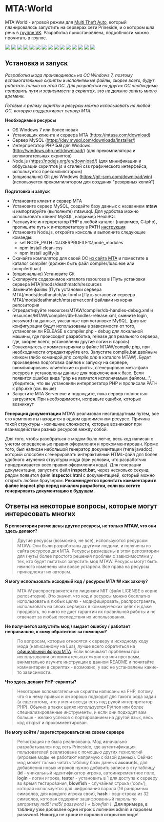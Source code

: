 # MTA:World
MTA:World - игровой режим для [Multi Theft Auto](https://mtasa.com/), который планировалось запустить на серверах сети Prineside, и о котором шла речь в [группе VK](https://vk.com/mta_w). Разработка приостановлена, подробности можно прочитать в группе.

[<img src="https://user-images.githubusercontent.com/2880623/27985406-0ff8c1dc-63f3-11e7-8d86-ac0726bb9954.jpg">](https://user-images.githubusercontent.com/2880623/27985391-c664c2b4-63f2-11e7-8c23-bf23460a0f53.jpg)
[<img src="https://user-images.githubusercontent.com/2880623/27985441-c374dd0e-63f3-11e7-8499-ea21646a602c.jpg">](https://user-images.githubusercontent.com/2880623/27985450-cf93181c-63f3-11e7-9ce4-a1225b796d6c.jpg)
[<img src="https://user-images.githubusercontent.com/2880623/27985462-ec776f8c-63f3-11e7-8c37-134d0628cb71.jpg">](https://user-images.githubusercontent.com/2880623/27985465-f8224ea6-63f3-11e7-9125-3b805c9d85d4.jpg)
[<img src="https://user-images.githubusercontent.com/2880623/27985466-02de220c-63f4-11e7-8b63-c96321495338.jpg">](https://user-images.githubusercontent.com/2880623/27985469-0c122332-63f4-11e7-9bee-3abaed21ebaa.jpg)
[<img src="https://user-images.githubusercontent.com/2880623/27985471-16e61e30-63f4-11e7-8434-66d530a518cb.jpg">](https://user-images.githubusercontent.com/2880623/27985474-205d2b48-63f4-11e7-9e06-56b3efd1157b.jpg)
[<img src="https://user-images.githubusercontent.com/2880623/27985478-2a7d7f2e-63f4-11e7-8607-5d2b8b1bc276.jpg">](https://user-images.githubusercontent.com/2880623/27985488-3cf90d44-63f4-11e7-9905-39de6737a1d3.jpg)
[<img src="https://user-images.githubusercontent.com/2880623/27985496-5c971358-63f4-11e7-9d14-32ed396a4d92.jpg">](https://user-images.githubusercontent.com/2880623/27985498-66b95d28-63f4-11e7-88ae-b5b6b491a786.jpg)
[<img src="https://user-images.githubusercontent.com/2880623/27985504-8c238d90-63f4-11e7-8c04-362055fc3f48.jpg">](https://user-images.githubusercontent.com/2880623/27985507-96604b86-63f4-11e7-8062-dc7c58599116.jpg)
[<img src="https://user-images.githubusercontent.com/2880623/27985515-c1b007e0-63f4-11e7-812e-47bc383b29f9.jpg">](https://user-images.githubusercontent.com/2880623/27985517-ccca4a0a-63f4-11e7-81ac-5117cc0b9b98.jpg)
[<img src="https://user-images.githubusercontent.com/2880623/27985520-dc2c50e2-63f4-11e7-8300-e761c725c143.jpg">](https://user-images.githubusercontent.com/2880623/27985523-e5b934cc-63f4-11e7-8736-d7cb73a8d9a1.jpg)
[<img src="https://user-images.githubusercontent.com/2880623/27985532-0bd79e1e-63f5-11e7-894a-4b246bc62f8c.jpg">](https://user-images.githubusercontent.com/2880623/27985535-1d76346e-63f5-11e7-84e5-b6599d95d8e2.jpg)
[<img src="https://user-images.githubusercontent.com/2880623/27985538-2bac3a9c-63f5-11e7-8bfb-9d62db278d75.jpg">](https://user-images.githubusercontent.com/2880623/27985541-3c7c0190-63f5-11e7-82b2-dc8aaa5b7d53.jpg)
[<img src="https://user-images.githubusercontent.com/2880623/27985557-8162f3e0-63f5-11e7-9fec-336bd57298db.jpg">](https://user-images.githubusercontent.com/2880623/27985560-89cd1c9a-63f5-11e7-8ddc-da50f6a1704b.jpg)
[<img src="https://user-images.githubusercontent.com/2880623/27985579-ee7df8c6-63f5-11e7-8e5c-bb0714789cd2.jpg">](https://user-images.githubusercontent.com/2880623/27985580-f65c200e-63f5-11e7-947f-4304947fb5a5.jpg)
[<img src="https://user-images.githubusercontent.com/2880623/27985489-48473888-63f4-11e7-8cd6-b0be3f64e0fd.jpg">](https://user-images.githubusercontent.com/2880623/27985492-53325066-63f4-11e7-9968-46dd9bac0a2d.jpg)

## Установка и запуск
*Разработка мода производилась на ОС Windows 7, поэтому вспомогательные скрипты и исполняемые файлы, скорее всего, будут работать только на этой ОС. Для разработки на других ОС необходимо поправить пути и зависимости в скриптах, это не должно занять много времени.*

*Готовые к релизу скрипты и ресурсы можно использовать на любой ОС, которую поддерживает сервер MTA.*

**Необходимые ресурсы**
- OS Windows 7 или более новая
- Установщик клиента и сервера MTA (https://mtasa.com/download)
- Сервер MySQL (https://dev.mysql.com/downloads/installer/)
- Интерпретатор PHP **5.6** для Windows (http://windows.php.net/download/) (для прекомпилятора и вспомогательных скриптов)
- Node.js (https://nodejs.org/en/download/) (для минификации и обфускации скриптов js и стилей css графического интерфейса, используется прекомпилятором)
- (опционально) Git для Windows (https://git-scm.com/download/win) (используется прекомпилятором для создания "резервных копий")

**Подготовка и запуск**
- Установите клиент и сервер MTA
- Установите сервер MySQL, создайте базу данных с названием **mtaw** и импортируйте (выполните) mtaw.sql. Для удобства можно использовать клиент MySQL, например HeidiSQL
- Распакуйте интерпретатор PHP в любой каталог (например, C:\php), пропишите путь к интерпретатору в PATH [инструкция](http://php.net/manual/ru/faq.installation.php#faq.installation.addtopath)
- Установите Node.js, откройте консоль и выполните следующие команды:
  - set NODE_PATH=%USERPROFILE%\node_modules
  - npm install clean-css
  - npm install uglify-js
- Скачайте компилятор для своей ОС [из сайта MTA](https://luac.mtasa.com/api/) и поместите в каталог compiler (должен быть файл compiler/luac.exe или compiler/luac)
- (опционально) Установите Git 
- Скопируйте содержимое каталога resources в [Путь установки сервера MTA]/mods/deathmatch/resources
- Замените файлы [Путь установки сервера MTA]/mods/deathmatch/acl.xml и [Путь установки сервера MTA]/mods/deathmatch/mtaserver.conf файлами из корня репозитория
- Отредактируйте resources/MTAW/compiler/db-handles-debug.xml и resources/MTAW/compiler/db-handles-release.xml, смените login, password на данные, указанные при установке MySQL. (разные конфигурации будут использованы в зависимости от того, установлен ли RELEASE в compiler.php - debug для локальной машины, где происходит разработка, release для реального сервера, где, скорее всего, установлены другие логин и пароль)
- Ознакомьтесь с комментариями в файле MTAW/compile.php, при необходимости отредактируйте его. Запустите compile.bat двойным кликом (либо командой *php compile.php* в каталоге MTAW). Будет произведена подготовка файлов к запуску на сервере, скомпилированы клиентские скрипты, сгенерирован мета-файл ресурса и установлены данные для подключения к базе. Если появится ошибка вида "php не является исполняемым файлом...", убедитесь, что вы установили интерпретатор PHP и прописали PATH к php.exe (см. выше)
- Запустите MTA Server.exe и подождите, пока сервер полностью загрузится. При необходимости, исправьте ошибки, которые возникнут

**Генерация документации**
MTAW реализован нестандартным путем, все его компоненты находятся в одном одноименном ресурсе. Причина такой структуры - излишние сложности, которые возникают при взаимодействии разных ресурсов между собой.

Для того, чтобы разобраться с модом было легче, весь код написан с учетом определенных правил оформления и прокомментирован. Кроме того, был написан небольшой генератор документации (типа javadoc), который способен сгенерировать интерактивный HTML-файл для более удобного изучения структуры мода (при условии, что разработчик придерживается всех правил оформления кода). Для генерации документации, запустите файл **inspect.bat**, через несколько секунд рядом появится файл **inspector.html** с документацией, который можно открыть любым браузером. **Рекомендуется прочитать комментарии в файле inspect.php перед началом разработки, если вы хотите генерировать документацию в будущем.**

## Ответы на некоторые вопросы, которые могут интересовать многих
**В репозитории размещены другие ресурсы, не только MTAW, что они здесь делают?**

> Другие ресурсы (возможно, не все), используются ресурсом MTAW. Они были разработаны другими людьми, и получены из сайта ресурсов для MTA. Ресурсы размещены в этом репозитории для (чуть) более простого решения проблем с зависимостями у тех, кто будет пытаться запустить мод MTAW. Ресурсы могут быть немного изменены или вовсе устарели. Все права на ресурсы принадлежат их авторам.

**Я могу использовать исходный код / ресурсы MTA:W как захочу?**

> MTA:W распространяется по лицензии MIT (файл LICENSE в корне репозитория). Это значит, что код и ресурсы можно бесплатно использовать в любых целях - модифицировать, распространять, использовать на своих серверах в коммерческих целях и даже продавать, но никто не дает гарантии их правильной работы и не отвечает за любые последствия их использования.

**Не получается запустить мод / выдает ошибку / работает неправильно, к кому обратиться за помощью?**

> По вопросам, которые относятся к серверу и исходному коду мода (написанному на Lua), лучше всего обратиться на [официальный форум MTA](https://forum.mtasa.com/). Если возникают проблемы при использовании вспомогательных скриптов или программ, внимательно изучите инструкции в данном README и почитайте комментарии в скриптах - возможно, у вас не установлены какие-то зависимости.

**Что здесь делают PHP-скрипты?**

> Некоторые вспомогательные скрипты написаны на PHP, потому что я к нему привык и он хорошо подходит для такого рода задач (а еще потому, что у меня всегда есть под рукой интерпретатор PHP). Обычно в таких целях используется Python или более специализированные инструменты, и если они подходят вам больше - желаю успехов с портированием на другой язык, весь код открыт и прокомментирован.

**Не могу войти / зарегистрироваться на своем сервере**

> Регистрация не была реализована. Мод изначально разрабатывался под сеть Prineside, где аутентификация пользователей реализована с помощью других технологий (игровые моды не работают напрямую с базой данных). Сейчас мод может только читать таблицу базы данных **accounts**, для добавления новых игроков нужно добавить записи в эту таблицу (**id** - уникальный идентификатор игрока, автоинкрементное поле, **login** - логин игрока, **tester** - установить в 1 для доступа к серверу во время тестирования, **blowfish** - случайная строка ('соль'), которая используется для шифрования пароля (16 рандомных символов, для каждого игрока свои), **hash** - хэш-строка из 32 символов, которая содержит зашифрованный пароль по алгоритму *md5( md5( password ) + blowfish )*. **Для примера, в таблицу уже добавлен один игрок с логином admin и паролем password. Никогда не храните пароли в открытом виде!**
